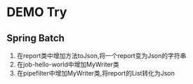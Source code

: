 # DEMO Try
## Spring Batch
1. 在report类中增加方法toJson,将一个report变为Json的字符串
2. 在job-hello-world中增加MyWriter类
3. 在pipefilter中增加MyWriter类,将report的List转化为Json